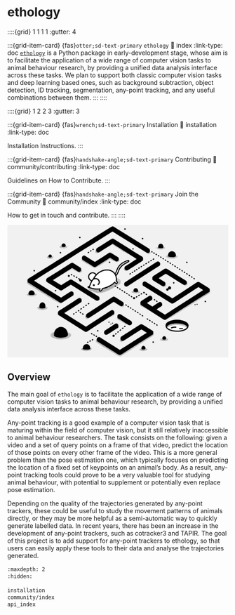 # ethology

::::{grid} 1 1 1 1
:gutter: 4

:::{grid-item-card} {fas}`otter;sd-text-primary` `ethology`
:link: index
:link-type: doc
[`ethology`](https://github.com/neuroinformatics-unit/ethology) is a Python package in early-development stage, whose aim is to facilitate the application of a wide range of computer vision tasks to animal behaviour research, by providing a unified data analysis interface across these tasks. We plan to support both classic computer vision tasks and deep learning based ones, such as background subtraction, object detection, ID tracking, segmentation, any-point tracking, and any useful combinations between them.
:::
::::

::::{grid} 1 2 2 3
:gutter: 3

:::{grid-item-card} {fas}`wrench;sd-text-primary` Installation
:link: installation
:link-type: doc

Installation Instructions.
:::

:::{grid-item-card} {fas}`handshake-angle;sd-text-primary` Contributing
:link: community/contributing
:link-type: doc

Guidelines on How to Contribute.
:::

:::{grid-item-card} {fas}`handshake-angle;sd-text-primary` Join the Community
:link: community/index
:link-type: doc

How to get in touch and contribute.
:::
::::

![](_static/behaviour_card.png)

## Overview

The main goal of `ethology` is to facilitate the application of a wide range of computer vision tasks to animal behaviour research, by providing a unified data analysis interface across these tasks.

Any-point tracking is a good example of a computer vision task that is maturing within the field of computer vision, but it still relatively inaccessible to animal behaviour researchers. The task consists on the following: given a video and a set of query points on a frame of that video, predict the location of those points on every other frame of the video. This is a more general problem than the pose estimation one, which typically focuses on predicting the location of a fixed set of keypoints on an animal’s body. As a result, any-point tracking tools could prove to be a very valuable tool for studying animal behaviour, with potential to supplement or potentially even replace pose estimation.

Depending on the quality of the trajectories generated by any-point trackers, these could be useful to study the movement patterns of animals directly, or they may be more helpful as a semi-automatic way to quickly generate labelled data. In recent years, there has been an increase in the development of any-point trackers, such as cotracker3 and TAPIR. The goal of this project is to add support for any-point trackers to ethology, so that users can easily apply these tools to their data and analyse the trajectories generated.


```{toctree}
:maxdepth: 2
:hidden:

installation
community/index
api_index
```
